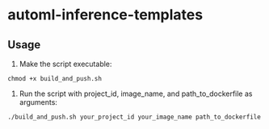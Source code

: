 # automl-inference-templates

## Usage

1. Make the script executable:

```shell
chmod +x build_and_push.sh
```

1. Run the script with project_id, image_name, and path_to_dockerfile as arguments:

```shell
./build_and_push.sh your_project_id your_image_name path_to_dockerfile
```

